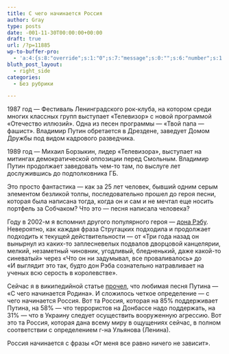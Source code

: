 ```yaml
---
title: С чего начинается Россия
author: Gray
type: posts
date: -001-11-30T00:00:00+00:00
draft: true
url: /?p=11885
wp-to-buffer-pro:
  - 'a:4:{s:8:"override";s:1:"0";s:7:"message";s:0:"";s:6:"number";s:1:"1";s:16:"alternateMessage";s:0:"";}'
bluth_post_layout:
  - right_side
categories:
  - Без рубрики

---
```








1987 год — Фестиваль Ленинградского рок-клуба, на котором среди многих классных групп выступает &#171;Телевизор&#187; с новой программой &#171;Отечество иллюзий&#187;. Одна из песен программы — &#171;Твой папа &#8212; фашист&#187;. Владимир Путин обретается в Дрездене, заведует Домом Дружбы под видом кадрового разведчика.

1989 год — Михаил Борзыкин, лидер &#171;Телевизора&#187;, выступает на митингах демократической оппозиции перед Смольным. Владимир Путин продолжает заведовать чем-то там, по выслуге лет дослужившись до подполковника ГБ.

Это просто фантастика — как за 25 лет человек, бывший одним серым элементом безликой толпы, последовательно прошел до героя песни, которая была написана тогда, когда он и сам и не мечтал еще носить портфель за Собчаком? Что это — песня написала человека?



Году в 2002-м я вспомнил другого популярного героя — [дона Рэбу][1]. Невероятно, как каждая фраза Стругацких подходила и продолжает подходить к текущей действительности — от &#171;Три года назад он вынырнул из каких-то заплесневелых подвалов дворцовой канцелярии, мелкий, незаметный чиновник, угодливый, бледненький, даже какой-то синеватый&#187; через &#171;Что он ни задумывал, все проваливалось&#187; до &#171;И выглядит это так, будто дон Рэба сознательно натравливает на ученых всю серость в королевстве&#187;.

Сейчас я в википедийной статье <a href="http://ru.wikipedia.org/wiki/%D0%9F%D1%83%D1%82%D0%B8%D0%BD#.D0.A3.D0.B2.D0.BB.D0.B5.D1.87.D0.B5.D0.BD.D0.B8.D1.8F" target="_blank">прочел</a>, что любимая песня Путина — &#171;С чего начинается Родина&#187;. И сложилось четкое определение — с чего начинается Россия. Вот та Россия, которая на 85% поддерживает Путина, на 58% — что террористов на Донбассе надо поддержать, на 31% — что в Украину следует осуществить вооруженную агрессию. Вот это та Россия, которая дана всему миру в ощущениях сейчас, в полном соответствии с определением г-на Ульянова (Ленина).

Россия начинается с фразы &#171;От меня все равно ничего не зависит&#187;.

 [1]: http://lib.ru/STRUGACKIE/be_god.txt